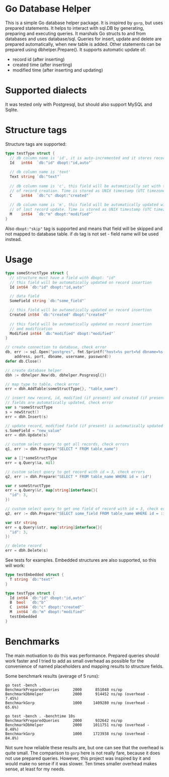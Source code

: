 Go Database Helper
========

This is a simple Go database helper package. It is inspired by `gorp`, but uses prepared statements. It helps to interact with sql.DB by generating, preparing and executing queries. It marshals Go structs to and from databases and uses database/sql.
Queries for insert, update and delete are prepared automatically, when new table is added. Other statements can be prepared using dbhelper.Prepare(). It supports automatic update of:

* record id (after inserting)
* created time (after inserting)
* modified time (after inserting and updating)

Supported dialects
========

It was tested only with Postgresql, but should also support MySQL and Sqlite.

Structure tags
========

Structure tags are supported:

```go
type testType struct {
  // db column name is 'id', it is auto-incremented and it stores record id
  Id   int64  `db:"id" dbopt:"id,auto"`
  
  // db column name is 'text'
  Text string `db:"text"`
  
  // db column name is 'c', this field will be automatically set with the time
  // of record creation. Time is stored as UNIX timestamp (UTC timezone)
  C    int64  `db:"c" dbopt:"created"`
  
  // db column name is 'm', this field will be automatically updated with the time
  // of last record update. Time is stored as UNIX timestamp (UTC timezone)
  M    int64  `db:"m" dbopt:"modified"`  
}
```

Also `dbopt:"skip"` tag is supported and means that field will be skipped and not mapped to database table. if `db` tag is not set - field name will be used instead.

Usage
========

```go
type someStructType struct {
  // structure must have a field with dbopt: "id"
  // this field will be automatically updated on record insertion
  Id int64 `db:"id" dbopt:"id,auto"`

  // data field
  SomeField string `db:"some_field"`

  // this field will be automatically updated on record insertion
  Created int64 `db:"created" dbopt:"created"`
  
  // this field will be automatically updated on record insertion
  // and modification
  Modified int64 `db:"modified" dbopt:"modified"`
}
```

```go
// create connection to database, check error
db, err := sql.Open("postgres", fmt.Sprintf("host=%s port=%d dbname=%s user=%s password=%s sslmode=disable",
    address, port, dbname, username, password))
defer db.Close()

// create database helper
dbh := dbhelper.New(db, dbhelper.Posgresql{})

// map type to table, check error
err = dbh.AddTable(someStructType{}, "table_name")

// insert new record, id, modified (if present) and created (if present)
// fields are automatically updated, check error
var s *someStructType
s = newStruct()
err = dbh.Insert(s)

// update record, modified field (if present) is automatically updated
s.SomeField = "new_value"
err = dbh.Update(s)

// custom select query to get all records, check errors
q1, err := dbh.Prepare("SELECT * FROM table_name")

var a []*someStructType
err = q.Query(&a, nil)

// custom select query to get record with id = 3, check errors
q2, err := dbh.Prepare("SELECT * FROM table_name WHERE id = :id")

var r someStructType
err = q.Query(&r, map[string]interface{}{
  "id": 3,
})

// custom select query to get one field of record with id = 3, check errors
q2, err := dbh.Prepare("SELECT some_field FROM table_name WHERE id = :id")

var str string
err = q.Query(&str, map[string]interface{}{
  "id": 3,
})

// delete record
err = dbh.Delete(s)
```

See tests for examples. Embedded structures are also supported, so this will work:

```go
type testEmbedded struct {
  T string `db:"text"`
}

type testType struct {
  Id int64 `db:"id" dbopt:"id,auto"`
  B  bool  `db:"b"`
  C  int64 `db:"c" dbopt:"created"`
  M  int64 `db:"m" dbopt:"modified"`
  testEmbedded
}
```

Benchmarks
========

The main motivation to do this was performance. Prepared queries should work faster and I tried to add as small overhead as possible for the convenience of named placeholders and mapping results to structure fields.

Some benchmark results (average of 5 runs):

```
go test -bench .
BenchmarkPreparedQueries      2000      851048 ns/op
BenchmarkDbHelper             2000      914452 ns/op (overhead - 7.45%)
BenchmarkGorp                 1000     1409280 ns/op (overhead - 65.6%)

go test -bench . -benchtime 10s
BenchmarkPreparedQueries      2000      932642 ns/op
BenchmarkDbHelper             2000     1011751 ns/op (overhead - 8.48%)
BenchmarkGorp                 1000     1723938 ns/op (overhead - 84.8%)
```

Not sure how reliable these results are, but one can see that the overhead is quite small. The comparison to `gorp` here is not really fare, because it does not use prepared queries. However, this project was inspired by it and would make no sense if it was slower. Ten times smaller overhead makes sense, at least for my needs.